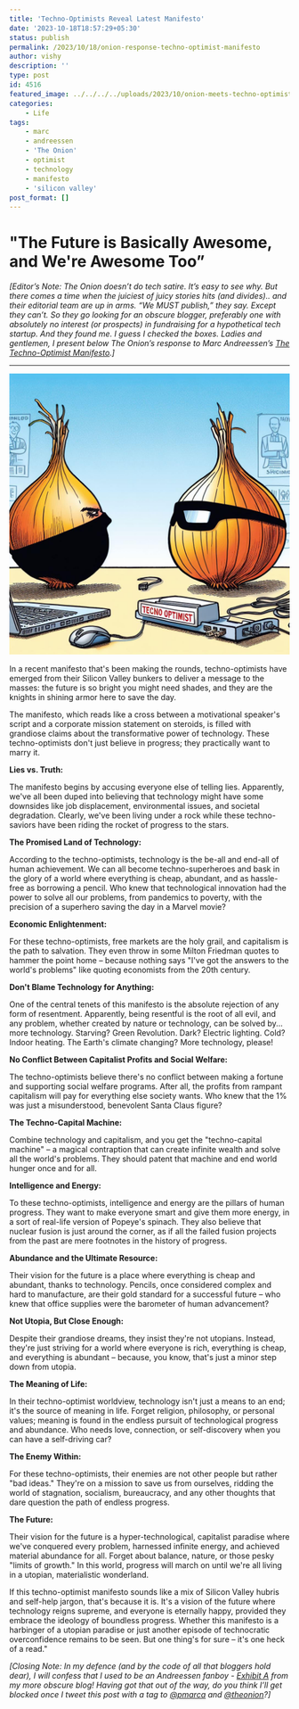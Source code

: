 ```yaml
---
title: 'Techno-Optimists Reveal Latest Manifesto'
date: '2023-10-18T18:57:29+05:30'
status: publish
permalink: /2023/10/18/onion-response-techno-optimist-manifesto
author: vishy
description: ''
type: post
id: 4516
featured_image: ../../../../uploads/2023/10/onion-meets-techno-optimist.jpg
categories: 
    - Life
tags: 
    - marc
    - andreessen
    - 'The Onion'
    - optimist
    - technology
    - manifesto
    - 'silicon valley'
post_format: []
---
```




# "The Future is Basically Awesome, and We're Awesome Too”

*[Editor’s Note: The Onion doesn’t do tech satire. It’s easy to see why. But there comes a time when the juiciest of juicy stories hits (and divides).. and their editorial team are up in arms. “We MUST publish,” they say. Except they can’t. So they go looking for an obscure blogger, preferably one with absolutely no interest (or prospects) in fundraising for a hypothetical tech startup. And they found me. I guess I checked the boxes. Ladies and gentlemen, I present below The Onion’s response to Marc Andreessen’s [The Techno-Optimist Manifesto](https://a16z.com/the-techno-optimist-manifesto/).]*

---

![manifesto](../../../../uploads/2023/10/onion-meets-techno-optimist.jpg)

In a recent manifesto that's been making the rounds, techno-optimists have emerged from their Silicon Valley bunkers to deliver a message to the masses: the future is so bright you might need shades, and they are the knights in shining armor here to save the day.

The manifesto, which reads like a cross between a motivational speaker's script and a corporate mission statement on steroids, is filled with grandiose claims about the transformative power of technology. These techno-optimists don't just believe in progress; they practically want to marry it.

**Lies vs. Truth:**

The manifesto begins by accusing everyone else of telling lies. Apparently, we've all been duped into believing that technology might have some downsides like job displacement, environmental issues, and societal degradation. Clearly, we've been living under a rock while these techno-saviors have been riding the rocket of progress to the stars.

**The Promised Land of Technology:**

According to the techno-optimists, technology is the be-all and end-all of human achievement. We can all become techno-superheroes and bask in the glory of a world where everything is cheap, abundant, and as hassle-free as borrowing a pencil. Who knew that technological innovation had the power to solve all our problems, from pandemics to poverty, with the precision of a superhero saving the day in a Marvel movie?

**Economic Enlightenment:**

For these techno-optimists, free markets are the holy grail, and capitalism is the path to salvation. They even throw in some Milton Friedman quotes to hammer the point home – because nothing says "I've got the answers to the world's problems" like quoting economists from the 20th century.

**Don't Blame Technology for Anything:**

One of the central tenets of this manifesto is the absolute rejection of any form of resentment. Apparently, being resentful is the root of all evil, and any problem, whether created by nature or technology, can be solved by... more technology. Starving? Green Revolution. Dark? Electric lighting. Cold? Indoor heating. The Earth's climate changing? More technology, please!

**No Conflict Between Capitalist Profits and Social Welfare:**

The techno-optimists believe there's no conflict between making a fortune and supporting social welfare programs. After all, the profits from rampant capitalism will pay for everything else society wants. Who knew that the 1% was just a misunderstood, benevolent Santa Claus figure?

**The Techno-Capital Machine:**

Combine technology and capitalism, and you get the "techno-capital machine" – a magical contraption that can create infinite wealth and solve all the world's problems. They should patent that machine and end world hunger once and for all.

**Intelligence and Energy:**

To these techno-optimists, intelligence and energy are the pillars of human progress. They want to make everyone smart and give them more energy, in a sort of real-life version of Popeye's spinach. They also believe that nuclear fusion is just around the corner, as if all the failed fusion projects from the past are mere footnotes in the history of progress.

**Abundance and the Ultimate Resource:**

Their vision for the future is a place where everything is cheap and abundant, thanks to technology. Pencils, once considered complex and hard to manufacture, are their gold standard for a successful future – who knew that office supplies were the barometer of human advancement?

**Not Utopia, But Close Enough:**

Despite their grandiose dreams, they insist they're not utopians. Instead, they're just striving for a world where everyone is rich, everything is cheap, and everything is abundant – because, you know, that's just a minor step down from utopia.

**The Meaning of Life:**

In their techno-optimist worldview, technology isn't just a means to an end; it's the source of meaning in life. Forget religion, philosophy, or personal values; meaning is found in the endless pursuit of technological progress and abundance. Who needs love, connection, or self-discovery when you can have a self-driving car?

**The Enemy Within:**

For these techno-optimists, their enemies are not other people but rather "bad ideas." They're on a mission to save us from ourselves, ridding the world of stagnation, socialism, bureaucracy, and any other thoughts that dare question the path of endless progress.

**The Future:**

Their vision for the future is a hyper-technological, capitalist paradise where we've conquered every problem, harnessed infinite energy, and achieved material abundance for all. Forget about balance, nature, or those pesky "limits of growth." In this world, progress will march on until we're all living in a utopian, materialistic wonderland.

If this techno-optimist manifesto sounds like a mix of Silicon Valley hubris and self-help jargon, that's because it is. It's a vision of the future where technology reigns supreme, and everyone is eternally happy, provided they embrace the ideology of boundless progress. Whether this manifesto is a harbinger of a utopian paradise or just another episode of technocratic overconfidence remains to be seen. But one thing's for sure – it's one heck of a read."

*[Closing Note: In my defence (and by the code of all that bloggers hold dear), I will confess that I used to be an Andreessen fanboy - [Exhibit A](https://www.techsangam.com/2014/02/24/twelve-things-about-bitcoin/) from my more obscure blog! Having got that out of the way, do you think I’ll get blocked once I tweet this post with a tag to [@pmarca](https://twitter.com/pmarca) and [@theonion](https://twitter.com/TheOnion)?]*
